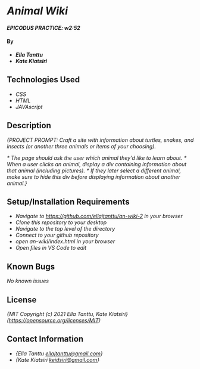 # _Animal Wiki_

#### _EPICODUS PRACTICE: w2:52_

#### By
* _**Ella Tanttu**_
* _**Kate Kiatsiri**_

## Technologies Used

* _CSS_
* _HTML_
* _JAVAscript_

## Description

_{PROJECT PROMPT: Craft a site with information about turtles, snakes, and insects (or another three animals or items of your choosing)._

_* The page should ask the user which animal they'd like to learn about._
_* When a user clicks an animal, display a div containing information about that animal (including pictures)._
_* If they later select a different animal, make sure to hide this div before displaying information about another animal.}_

## Setup/Installation Requirements

* _Navigate to https://github.com/ellajtanttu/an-wiki-2 in your browser_
* _Clone this repository to your desktop_
* _Navigate to the top level of the directory_
* _Connect to your github repository_
* _open an-wiki/index.html in your browser_
* _Open files in VS Code to edit_

## Known Bugs

_No known issues_

## License

_{MIT Copyright (c) 2021 Ella Tanttu, Kate Kiatsiri}_
_(https://opensource.org/licenses/MIT)_

## Contact Information

* _{Ella Tanttu ellajtanttu@gmail.com}_
* _{Kate Kiatsiri keidsiri@gmail.com}_